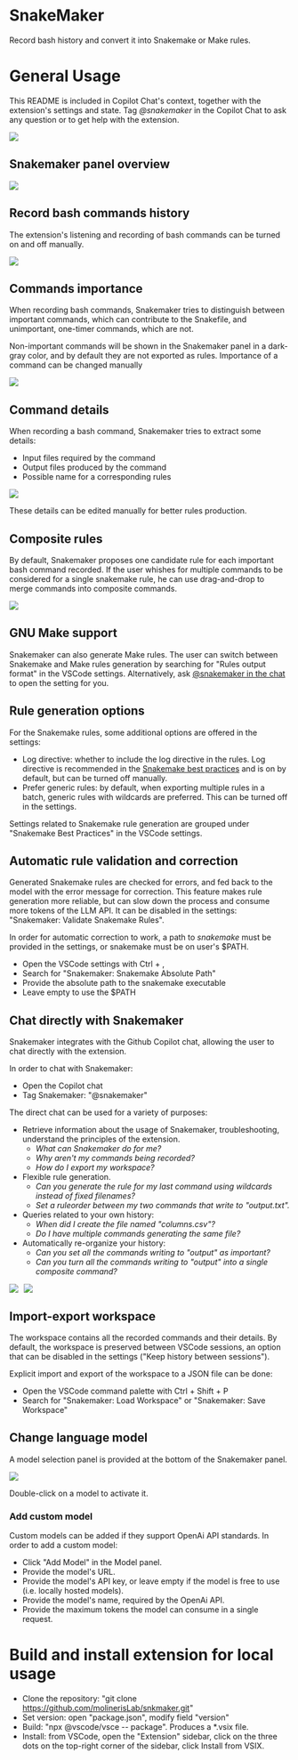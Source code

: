 # SnakeMaker
Record bash history and convert it into Snakemake or Make rules.

# General Usage

This README is included in Copilot Chat's context, together with the extension's settings and state. Tag *@snakemaker* in the Copilot Chat to ask any question or to get help with the extension.

<img src=".img/copilot_chat.png" style="max-width:380px"/>

## Snakemaker panel overview 
<img src=".img/Snakemaker_Overview.png"/>

## Record bash commands history
The extension's listening and recording of bash commands can be turned on and off manually.

<img src=".img/start_stop_listening.png"/>

## Commands importance
When recording bash commands, Snakemaker tries to distinguish between important commands, which can contribute to the Snakefile, and unimportant, one-timer commands, which are not.

Non-important commands will be shown in the Snakemaker panel in a dark-gray color, and by default they are not exported as rules. Importance of a command can be changed manually

<img src=".img/Importance.png"/>



## Command details
When recording a bash command, Snakemaker tries to extract some details:
* Input files required by the command
* Output files produced by the command
* Possible name for a corresponding rules

<img src=".img/RuleDetails.png"/>

These details can be edited manually for better rules production. 

## Composite rules

By default, Snakemaker proposes one candidate rule for each important bash command recorded. If the user whishes for multiple commands to be considered for a single snakemake rule, he can use drag-and-drop to merge commands into composite commands.

<img src=".img/Composite.png"/>

## GNU Make support

Snakemaker can also generate Make rules. The user can switch between Snakemake and Make rules generation by searching for "Rules output format" in the VSCode settings. Alternatively, ask [@snakemaker in the chat](#chat-directly-with-snakemaker) to open the setting for you.


## Rule generation options

For the Snakemake rules, some additional options are offered in the settings:
* Log directive: whether to include the log directive in the rules. Log directive is recommended in the [Snakemake best practices](https://snakemake.readthedocs.io/en/stable/snakefiles/rules.html#log-files) and is on by default, but can be turned off manually.
* Prefer generic rules: by default, when exporting multiple rules in a batch, generic rules with wildcards are preferred. This can be turned off in the settings.

Settings related to Snakemake rule generation are grouped under "Snakemake Best Practices" in the VSCode settings.

## Automatic rule validation and correction

Generated Snakemake rules are checked for errors, and fed back to the model with the error message for correction.
This feature makes rule generation more reliable, but can slow down the process and consume more tokens of the LLM API. It can be disabled in the settings: "Snakemaker: Validate Snakemake Rules".

In order for automatic correction to work, a path to *snakemake* must be provided in the settings, or snakemake must be on user's $PATH.
* Open the VSCode settings with Ctrl + ,
* Search for "Snakemaker: Snakemake Absolute Path"
* Provide the absolute path to the snakemake executable
* Leave empty to use the $PATH

## Chat directly with Snakemaker
Snakemaker integrates with the Github Copilot chat, allowing the user to chat directly with the extension.

In order to chat with Snakemaker:
* Open the Copilot chat
* Tag Snakemaker: "@snakemaker"

The direct chat can be used for a variety of purposes:

* Retrieve information about the usage of Snakemaker, troubleshooting, understand the principles of the extension.
  * *What can Snakemaker do for me?*
  * *Why aren't my commands being recorded?*
  * *How do I export my workspace?*
* Flexible rule generation.
  * *Can you generate the rule for my last command using wildcards instead of fixed filenames?*
  * *Set a ruleorder between my two commands that write to "output.txt".*
* Queries related to your own history:
  * *When did I create the file named "columns.csv"?*
  * *Do I have multiple commands generating the same file?*
* Automatically re-organize your history:
  * *Can you set all the commands writing to "output" as important?*
  * *Can you turn all the commands writing to "output" into a single composite command?*



<div style="display: flex;">
  <img src=".img/chat_1.png" style="max-width:40%; margin-right: 10px;"/>
  <img src=".img/chat_2.png"  style="max-width:40%;"/>
</div>

## Import-export workspace

The workspace contains all the recorded commands and their details. By default, the workspace is preserved between VSCode sessions, an option that can be disabled in the settings ("Keep history between sessions").


Explicit import and export of the workspace to a JSON file can be done:

* Open the VSCode command palette with Ctrl + Shift + P 
* Search for "Snakemaker: Load Workspace" or "Snakemaker: Save Workspace"

## Change language model

A model selection panel is provided at the bottom of the Snakemaker panel.

<img src=".img/Models.png"/>

Double-click on a model to activate it.

### Add custom model

Custom models can be added if they support OpenAi API standards. In order to add a custom model:
* Click "Add Model" in the Model panel.
* Provide the model's URL.
* Provide the model's API key, or leave empty if the model is free to use (i.e. locally hosted models).
* Provide the model's name, required by the OpenAi API.
* Provide the maximum tokens the model can consume in a single request.


# Build and install extension for local usage
* Clone the repository: "git clone https://github.com/molinerisLab/snkmaker.git"
* Set version: open "package.json", modify field "version"
* Build: "npx @vscode/vsce -- package". Produces a *.vsix file.
* Install: from VSCode, open the "Extension" sidebar, click on the three dots on the top-right corner of the sidebar, click Install from VSIX.
